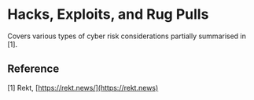 # Hacks, Exploits, and Rug Pulls

Covers various types of cyber risk considerations partially summarised in \[1].



## Reference

\[1] Rekt, [https://rekt.news/](https://rekt.news)
